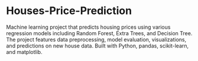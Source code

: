 # Houses-Price-Prediction
Machine learning project that predicts housing prices using various regression models including Random Forest, Extra Trees, and Decision Tree. The project features data preprocessing, model evaluation, visualizations, and predictions on new house data. Built with Python, pandas, scikit-learn, and matplotlib.
